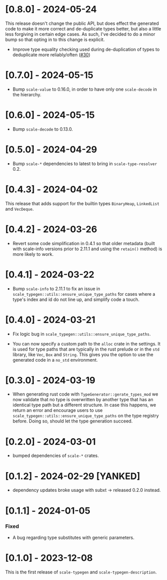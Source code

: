 # [0.8.0] - 2024-05-24

This release doesn't change the public API, but does effect the generated code to make it more correct and de-duplicate types better, but also a little less forgiving in certain edge cases. As such, I've decided to do a minor bump so that opting in to this change is explicit.

- Improve type equality checking used during de-duplication of types to deduplicate more reliably/often ([#30](https://github.com/paritytech/scale-typegen/pull/30))

# [0.7.0] - 2024-05-15

- Bump `scale-value` to 0.16.0, in order to have only one `scale-decode` in the hierarchy.

# [0.6.0] - 2024-05-15

- Bump `scale-decode` to 0.13.0.

# [0.5.0] - 2024-04-29

- Bump `scale-*` dependencies to latest to bring in `scale-type-resolver` 0.2.

# [0.4.3] - 2024-04-02

This release that adds support for the builtin types `BinaryHeap`, `LinkedList` and `VecDeque`.

# [0.4.2] - 2024-03-26

- Revert some code simplification in 0.4.1 so that older metadata (built with scale-info versions prior to 2.11.1 and using the `retain()` method) is more likely to work.

# [0.4.1] - 2024-03-22

- Bump `scale-info` to 2.11.1 to fix an issue in `scale_typegen::utils::ensure_unique_type_paths` for cases where a type's index and id do not line up, and simplify code a touch.

# [0.4.0] - 2024-03-21

- Fix logic bug in `scale_typegen::utils::ensure_unique_type_paths`.

- You can now specify a custom path to the `alloc` crate in the settings. It is used for type paths that are typically in the rust prelude or in the `std` library, like `Vec`, `Box` and `String`. This gives you the option to use the generated code in a `no_std` environment.

# [0.3.0] - 2024-03-19

- When generating rust code with `TypeGenerator::gerate_types_mod` we now validate that no type
is overwritten by another type that has an identical type path but a different structure. In case this happens,
we return an error and encourage users to use `scale_typegen::utils::ensure_unique_type_paths` on
the type registry before. Doing so, should let the type generation succeed.

# [0.2.0] - 2024-03-01

- bumped dependencies of `scale-*` crates.

# [0.1.2] - 2024-02-29 [YANKED]

- dependency updates broke usage with subxt -> released 0.2.0 instead.

# [0.1.1] - 2024-01-05

### Fixed

- A bug regarding type substitutes with generic parameters.

# [0.1.0] - 2023-12-08

This is the first release of `scale-typegen` and `scale-typegen-description`.

